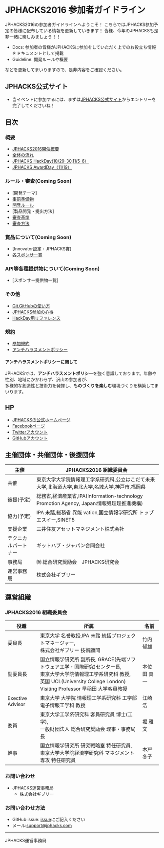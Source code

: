 # JPHACKS2016 参加者ガイドライン
JPHACKS2016の参加者ガイドラインへようこそ！
こちらではJPHACKS参加予定の皆様に配布している情報を更新していきます！
皆様、今年のJPHACKSも是非一緒に楽しみましょう！！

- Docs: 参加者の皆様がJPHACKSに参加をしていただく上でのお役立ち情報をドキュメントとして掲載
- Guideline: 開発ルールや概要

などを更新してまいりますので、是非内容をご確認ください。

## JPHACKS公式サイト
- 当イベントに参加するには、まずは[JPHACKS公式サイト](https://2016.jphacks.com/)からエントリーを完了してくださいね！

## 目次
### 概要
- [JPHACKS2016開催概要](guideline/abstract.md)
- [全体の流れ](guideline/schedule.md)
- [JPHACKS HackDay(10/29-30,11/5-6）](guideline/hackdays.md)
- [JPHACKS AwardDay（11/19）](guideline/award.md)

### ルール・審査(Coming Soon)
- [開発テーマ]
- [事前準備物](rules/tools.md)
- [開発ルール](rules/rule.md)
- [製品開発・提出方法]
- [審査基準](rules/criteria.md)
- [審査方法](rules/how-to-judge.md)

### 賞品について(Coming Soon)
- [Innovator認定・JPHACKS賞]
- [各スポンサー賞](prizes/sponsor-prize.md)

### API等各種提供物について(Coming Soon)
- [スポンサー提供物一覧]

### その他
- [Git,GitHubの使い方](documents/how-to-use-git-github.md)
- [JPHACKS参加の心得](documents/advice.md)
- [HackDay用リファレンス](documents/reference.md)

### 規約
- [参加規約](guideline/terms.md)
- [アンチハラスメントポリシー](guideline/anti-harassment.md)

#### アンチハラスメントポリシーに関して
JPHACKSでは、**アンチハラスメントポリシー**を強く意識しております。年齢や性別、地域にかかわらず、沢山の参加者が、  
多様的な創造性と技術力を発揮し、**ものづくりを楽しむ**環境づくりを構築してまいります。

## HP
- [JPHACKSの公式ホームページ](https://jphacks.com)
- [Facebookページ](https://facebook.com/jphacks)
- [Twitterアカウント](https://twitter.com/japanhacks)
- [GitHubアカウント](https://github.com/jphacks)

## 主催団体・共催団体・後援団体
|主催|JPHACKS2016 組織委員会|
|---|---|
|共催|東京大学大学院情報理工学系研究科,公立はこだて未来大学,北海道大学,東北大学,名城大学,神戸市,福岡県|
|後援(予定)|総務省,経済産業省,IPA(Information-technology Promotion Agency, Japan:情報処理理推進機構)|
|協力(予定)|IPA 未踏,総務省 異能 vation,国⽴情報学研究所 トップエスイー,SINET5|
|支援企業|三井住友アセットマネジメント株式会社|
|テクニカルパートナー|ギットハブ・ジャパン合同会社|
|事務局|㈶ 総合研究奨励会　JPHACKS研究会|
|運営事務局| 株式会社ギブリー|

## 運営組織
### JPHACKS2016 組織委員会
|役職|所属|名前|
|---|---|---|
|委員長|東京大学 名誉教授,IPA 未踏 統括プロジェクトマネージャー, <br>株式会社ギブリー 技術顧問|竹内 郁雄|
|副委員長|国⽴情報学研究所 副所⻑, GRACE(先端ソフトウェア工学・国際研究)センター長, <br>東京⼤学⼤学院情報理工学系研究科 教授,<br>英国 UCL(University College London) Visiting Professor 早稲⽥ 大学客員教授|本位田 真一|
|Exective Advisor|東京⼤学 大学院 情報理工学系研究科 工学部 電子情報工学科 教授|江崎 浩|
|委員|東京⼤学⼯学系研究科 客員研究員 博士(⼯学), <br>一般財団法人 総合研究奨励会 理事・事務局⻑|堀 雅文|
|幹事|国立情報学研究所 研究戦略室 特任研究員, <br>東京⼤学⼤学院経済学研究科 マネジメント専攻 特任研究員|木戸 冬子|

### お問い合わせ
- JPHACKS運営事務局
  - 株式会社ギブリー

### お問い合わせ方法
- GitHub issue: [issue](https://github.com/jphacks/jphacks-guideline/issues)にご記入ください
- メール:[support@jphacks.com](mailto:support@jphacks.com)


----
JPHACKS運営事務局

